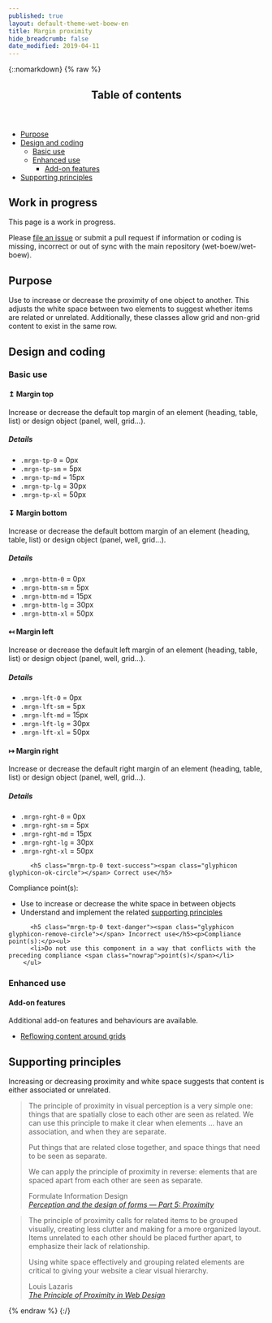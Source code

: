 ```yaml
---
published: true
layout: default-theme-wet-boew-en
title: Margin proximity
hide_breadcrumb: false
date_modified: 2019-04-11
---
```

{::nomarkdown}
{% raw %}
  <span class="wb-prettify all-pre"></span>
  <div class="row">
    <nav role="navigation" class="col-md-8">
      <div class="panel panel-default">
        <header class="panel-heading">
          <h2 class="panel-title">Table of contents</h2>
        </header>
        <div class="panel-body">
          <ul>
            <li><a href="#purpose">Purpose</a></li>
            <li><a href="#design">Design and coding</a>
              <ul>
                <li><a href="#basic">Basic use</a> </li>
				<li><a href="#enhanced">Enhanced use</a>
				  <ul>
				    <li><a href="#addon">Add-on features</a></li>
			      </ul>
				</li>
              </ul>
            </li>
            <li><a href="#supporting">Supporting principles</a></li>
          </ul>
        </div>
      </div>
    </nav>
    <section class="col-md-4">
      <div class="panel panel-warning">
        <div class="panel-body">
          <h2 class="mrgn-tp-0 h4 text-warning"><span class="fa fa-exclamation-triangle"></span> Work in progress</h2>
          <p>This page is a work in progress.</p>
          <p>Please <a href="https://github.com/wet-boew/wet-boew-styleguide/issues/new">file an issue</a> or submit a pull request if information or coding is missing, incorrect or out of sync with the main repository (wet-boew/wet-boew).</p>
        </div>
      </div>
    </section>
  </div>
  <h2 id="purpose"><span class="fa-stack"><span class="fa fa-circle fa-stack-2x"></span><span class="fa fa-info fa-stack-1x fa-inverse"></span></span> Purpose</h2>
  <p>Use  to increase or decrease the proximity of one object to another. This adjusts  the white space between two elements to suggest whether items are related or  unrelated. Additionally, these classes allow grid and non-grid content to exist  in the same row. </p>
  <h2 id="design"><span class="fa-stack"><span class="fa fa-circle fa-stack-2x"></span><span class="fa fa-paint-brush fa-stack-1x fa-inverse"></span></span> Design and coding</h2>
  <h3 id="basic">Basic use</h3>
  <div class="row">
    <div class="col-sm-6 col-lg-3">
      <h4 id="top"><span class="fa-stack"><span class="fa fa-circle fa-stack-2x"></span><span class="fa fa-stack-1x fa-inverse">&#8613; </span></span> Margin top</h4>
      <p>Increase or decrease the default top margin of an element (heading, table, list) or design object (panel, well, grid...). </p>
      <div class="panel panel-default">
        <div class="panel-body">
          <h5 class="mrgn-tp-0">Details</h5>
          <ul>
            <li><code>.mrgn-tp-0</code> = 0px</li>
            <li><code>.mrgn-tp-sm</code> = 5px</li>
            <li><code>.mrgn-tp-md</code> = 15px</li>
            <li><code>.mrgn-tp-lg</code> = 30px</li>
            <li><code>.mrgn-tp-xl</code> = 50px</li>
          </ul>
        </div>
      </div>
    </div>
    <div class="col-sm-6 col-lg-3">
      <h4 id="bottom"><span class="fa-stack"><span class="fa fa-circle fa-stack-2x"></span><span class="fa fa-stack-1x fa-inverse">&#8615; </span></span> Margin bottom</h4>
      <p>Increase or decrease the default bottom margin of an element (heading, table, list) or design object (panel, well, grid...). </p>
      <div class="panel panel-default">
        <div class="panel-body">
          <h5 class="mrgn-tp-0">Details</h5>
          <ul>
            <li><code>.mrgn-bttm-0</code> = 0px</li>
            <li><code>.mrgn-bttm-sm</code> = 5px</li>
            <li><code>.mrgn-bttm-md</code> = 15px</li>
            <li><code>.mrgn-bttm-lg</code> = 30px</li>
            <li><code>.mrgn-bttm-xl</code> = 50px</li>
          </ul>
        </div>
      </div>
    </div>
  <div class="clear visible-md"></div>
    <div class="col-sm-6 col-lg-3">
      <h4 id="left"><span class="fa-stack"><span class="fa fa-circle fa-stack-2x"></span><span class="fa fa-stack-1x fa-inverse">&#8612; </span></span> Margin left</h4>
      <p>Increase or decrease the default left margin of an element (heading, table, list) or design object (panel, well, grid...). </p>
      <div class="panel panel-default">
        <div class="panel-body">
          <h5 class="mrgn-tp-0">Details</h5>
          <ul>
            <li><code>.mrgn-lft-0</code> = 0px</li>
            <li><code>.mrgn-lft-sm</code> = 5px</li>
            <li><code>.mrgn-lft-md</code> = 15px</li>
            <li><code>.mrgn-lft-lg</code> = 30px</li>
            <li><code>.mrgn-lft-xl</code> = 50px</li>
          </ul>
        </div>
      </div>
    </div>
    <div class="col-sm-6 col-lg-3">
      <h4 id="right"><span class="fa-stack"><span class="fa fa-circle fa-stack-2x"></span><span class="fa fa-stack-1x fa-inverse">&#8614; </span></span> Margin right</h4>
      <p>Increase or decrease the default right margin of an element (heading, table, list) or design object (panel, well, grid...). </p>
      <div class="panel panel-default">
        <div class="panel-body">
          <h5 class="mrgn-tp-0">Details</h5>
          <ul>
            <li><code>.mrgn-rght-0</code> = 0px</li>
            <li><code>.mrgn-rght-sm</code> = 5px</li>
            <li><code>.mrgn-rght-md</code> = 15px</li>
            <li><code>.mrgn-rght-lg</code> = 30px</li>
            <li><code>.mrgn-rght-xl</code> = 50px</li>
          </ul>
        </div>
      </div>
    </div>
  </div>

          <h5 class="mrgn-tp-0 text-success"><span class="glyphicon glyphicon-ok-circle"></span> Correct use</h5>
<p>Compliance point(s):</p>
        <ul>
            <li>Use to increase or decrease the white space in between objects</li>
			<li>Understand and implement the related  <a href="#supporting">supporting principles</a></li>
          </ul>

          <h5 class="mrgn-tp-0 text-danger"><span class="glyphicon glyphicon-remove-circle"></span> Incorrect use</h5><p>Compliance point(s):</p><ul>
          <li>Do not use this component in a way that conflicts with the preceding compliance <span class="nowrap">point(s)</span></li>
        </ul>

  <h3 id="enhanced">Enhanced use</h3><h4 id="addon"><span class="fa-stack"><span class="fa fa-circle fa-stack-2x"></span><span class="fa fa-stack-1x fa-plus fa-inverse"></span></span> Add-on features</h4> <p>Additional add-on features and behaviours are available.</p>
  <ul class="list-inline lst-spcd">
    <li><a class="btn btn-default" href="reflow-en.html">Reflowing content around grids</a></li>
  </ul>
  <h2 id="supporting"><span class="fa-stack"> <span class="fa fa-circle fa-stack-2x"></span> <span class="fa fa-bookmark fa-stack-1x fa-inverse"></span> </span> Supporting principles</h2>
  <p>Increasing or decreasing proximity and white space suggests that content is  either associated or unrelated.</p>
  <blockquote>
    <p>The principle of proximity in visual perception is a very simple one: things that are spatially close to each other are seen as related. We can use this principle to make it clear when elements ... have an association, and when they are separate.</p>
    <p>Put things that are related close together, and space things that need to be seen as separate.</p>
    <p>We can apply the principle of proximity in reverse: elements that are spaced apart from each other are seen as separate. </p>
     <footer class="text-right">Formulate Information Design<br>
      <cite><a href="https://www.formulate.com.au/blog/perception-5-proximity" >Perception and the design of forms — Part 5: Proximity</a></cite></footer>
  </blockquote>
  <blockquote>
    <p>The principle of proximity calls for related items to be grouped visually, creating less clutter and making for a more organized layout. Items unrelated to each other should be placed further apart, to emphasize their lack of relationship.</p>
    <p>Using white space effectively and grouping related elements are critical to giving your website a clear visual hierarchy.</p>
    <footer class="text-right">Louis Lazaris<br>
      <cite><a href="https://www.webdesignerdepot.com/2010/01/the-principle-of-proximity-in-web-design/" >The Principle of Proximity in Web Design </a></cite></footer>
  </blockquote>
{% endraw %}
{:/}
